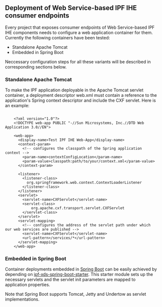 
## Deployment of Web Service-based IPF IHE consumer endpoints

Every project that exposes consumer endpoints of Web Service-based IPF IHE components needs to configure a web application
container for them. Currently the following containers have been tested:

* Standalone Apache Tomcat
* Embedded in Spring Boot

Neccessary configuration steps for all these variants will be described in corresponding sections below.

### Standalone Apache Tomcat

To make the IPF application deployable in the Apache Tomcat servlet container, a deployment descriptor web.xml
must contain a reference to the application's Spring context descriptor and include the CXF servlet.
Here is an example:

```

    <?xml version="1.0"?>
    <!DOCTYPE web-app PUBLIC "-//Sun Microsystems, Inc.//DTD Web Application 3.0//EN">

    <web-app>
      <display-name>Test IPF IHE Web-App</display-name>
      <context-param>
        <!-- configures the classpath of the Spring application context -->
        <param-name>contextConfigLocation</param-name>
        <param-value>classpath:path/to/your/context.xml</param-value>
      </context-param>

      <listener>
        <listener-class>
          org.springframework.web.context.ContextLoaderListener
        </listener-class>
      </listener>
      <servlet>
        <servlet-name>CXFServlet</servlet-name>
        <servlet-class>
            org.apache.cxf.transport.servlet.CXFServlet
        </servlet-class>
      </servlet>
      <servlet-mapping>
        <!-- configures the address of the servlet path under which our web services are published -->
        <servlet-name>CXFServlet</servlet-name>
        <url-pattern>/services/*</url-pattern>
      </servlet-mapping>
    </web-app>

```


### Embedded in Spring Boot

Container deployments embedded in [Spring Boot](https://docs.spring.io/spring-boot/docs/current/reference/html/howto-embedded-servlet-containers.html)
can be easily achieved by depending on [ipf-xds-spring-boot-starter](../ipf-xds-spring-boot-starter/index.html).
This starter module sets up the necessary servlets and the servlet init parameters are mapped to application properties.

Note that Spring Boot supports Tomcat, Jetty and Undertow as servlet implementations.
